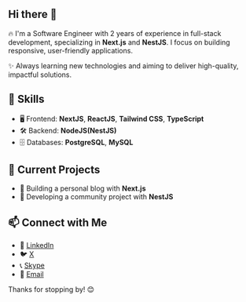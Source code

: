 ## Hi there 👋

🔥 I'm a Software Engineer with 2 years of experience in full-stack development, specializing in **Next.js** and **NestJS**. I focus on building responsive, user-friendly applications.

✨ Always learning new technologies and aiming to deliver high-quality, impactful solutions.

## 🔧 Skills
- 🖥️ Frontend: **NextJS**, **ReactJS**, **Tailwind CSS**, **TypeScript**
- 🛠️ Backend: **NodeJS(NestJS)**
- 🗄️ Databases: **PostgreSQL**, **MySQL**

## 🌱 Current Projects
- 📘 Building a personal blog with **Next.js**
- 🎉 Developing a community project with **NestJS**

## 📫 Connect with Me
- 💼 [LinkedIn](https://www.linkedin.com/in/tri-pham-85a26b239)
- 🐦 [X](https://x.com/TristanPham1101)
- 📞 [Skype](https://join.skype.com/invite/sZeJU9oDXXFE)
- 📧 [Email](mailto:tri.pham1101@gmail.com)

Thanks for stopping by! 😊

<!--
**TriPham9001/TriPham9001** is a ✨ _special_ ✨ repository because its `README.md` (this file) appears on your GitHub profile.

Here are some ideas to get you started:
-->
